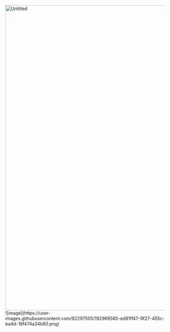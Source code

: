 <img width="960" alt="Untitled" src="https://user-images.githubusercontent.com/92297505/192968961-3c1160a9-a5f2-493a-90f9-441575463f16.png">
![image](https://user-images.githubusercontent.com/92297505/192969585-ed91ff47-9f27-455c-ba4d-18f474a34b60.png)
